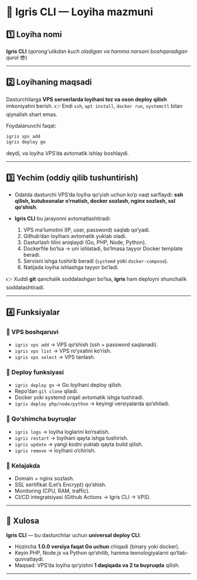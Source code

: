 

# 📌 Igris CLI — Loyiha mazmuni

## 1️⃣ Loyiha nomi

**Igris CLI**
(*qorong‘ulikdan kuch oladigan va hamma narsani boshqaradigan qurol* 😎)

---

## 2️⃣ Loyihaning maqsadi

Dasturchilarga **VPS serverlarda loyihani tez va oson deploy qilish** imkoniyatini berish.
👉 Endi `ssh`, `apt install`, `docker run`, `systemctl` bilan qiynalish shart emas.

Foydalanuvchi faqat:

```bash
igris vps add  
igris deploy go
```

deydi, va loyiha VPS’da avtomatik ishlay boshlaydi.

---

## 3️⃣ Yechim (oddiy qilib tushuntirish)

* Odatda dasturchi VPS’da loyiha qo‘yish uchun ko‘p vaqt sarflaydi: **ssh qilish, kutubxonalar o‘rnatish, docker sozlash, nginx sozlash, ssl qo‘shish**.
* **Igris CLI** bu jarayonni avtomatlashtiradi:

  1. VPS ma’lumotini (IP, user, password) saqlab qo‘yadi.
  2. Github’dan loyihani avtomatik yuklab oladi.
  3. Dasturlash tilini aniqlaydi (Go, PHP, Node, Python).
  4. Dockerfile bo‘lsa → uni ishlatadi, bo‘lmasa tayyor Docker template beradi.
  5. Servisni ishga tushirib beradi (`systemd` yoki `docker-compose`).
  6. Natijada loyiha ishlashga tayyor bo‘ladi.

👉 Xuddi **git** qanchalik soddalashgan bo‘lsa, **igris** ham deployni shunchalik soddalashtiradi.

---

## 4️⃣ Funksiyalar

### 🔹 VPS boshqaruvi

* `igris vps add` → VPS qo‘shish (ssh + password saqlanadi).
* `igris vps list` → VPS ro‘yxatini ko‘rish.
* `igris vps select` → VPS tanlash.

### 🔹 Deploy funksiyasi

* `igris deploy go` → Go loyihani deploy qilish.
* Repo’dan `git clone` qiladi.
* Docker yoki systemd orqali avtomatik ishga tushiradi.
* `igris deploy php/node/python` → keyingi versiyalarda qo‘shiladi.

### 🔹 Qo‘shimcha buyruqlar

* `igris logs` → loyiha loglarini ko‘rsatish.
* `igris restart` → loyihani qayta ishga tushirish.
* `igris update` → yangi kodni yuklab qayta build qilish.
* `igris remove` → loyihani o‘chirish.

### 🔹 Kelajakda

* Domain + nginx sozlash.
* SSL sertifikat (Let’s Encrypt) qo‘shish.
* Monitoring (CPU, RAM, traffic).
* CI/CD integratsiyasi (Github Actions → Igris CLI → VPS).

---

## 🚀 Xulosa

**Igris CLI** — bu dasturchilar uchun **universal deploy CLI**.

* Hozircha **1.0.0 versiya faqat Go uchun** chiqadi (binary yoki docker).
* Keyin PHP, Node.js va Python qo‘shilib, hamma texnologiyalarni qo‘llab-quvvatlaydi.
* Maqsad: VPS’da loyiha qo‘yishni **1 daqiqada va 2 ta buyruqda** qilish.

---
